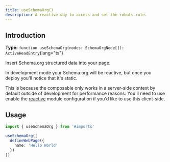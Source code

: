 ```yaml
---
title: useSchemaOrg()
description: A reactive way to access and set the robots rule.
---
```


## Introduction

**Type:** `function useSchemaOrg(nodes: SchemaOrgNode[]): ActiveHeadEntry`{lang="ts"}

Insert Schema.org structured data into your page.

In development mode your Schema.org will be reactive, but once you deploy you'll notice that it's static.

This is because the composable only works in a server-side context by default outside of development for performance reasons.
You'll need to use enable the [reactive](/docs/schema-org/api/config#reactive) module configuration if you'd like to use this client-side.

## Usage

```ts
import { useSchemaOrg } from '#imports'

useSchemaOrg([
  defineWebPage({
    name: 'Hello World'
  })
])
```
